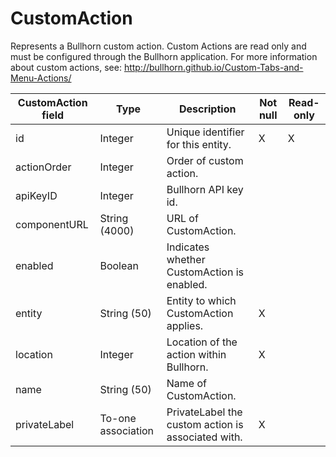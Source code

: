 # CustomAction

Represents a Bullhorn custom action. Custom Actions are read only and must be configured through the Bullhorn application. For more information about custom actions, see:
<http://bullhorn.github.io/Custom-Tabs-and-Menu-Actions/>

| **CustomAction field** | **Type** | **Description** | **Not null** | **Read-only** |
| --- | --- | --- | --- | --- |
| id | Integer | Unique identifier for this entity. | X | X |
| actionOrder | Integer | Order of custom action. | | |
| apiKeyID | Integer | Bullhorn API key id. | | |
| componentURL | String (4000) | URL of CustomAction. | | |
| enabled | Boolean | Indicates whether CustomAction is enabled. | | |
| entity | String (50) | Entity to which CustomAction applies. | X | |
| location | Integer | Location of the action within Bullhorn. | X | |
| name | String (50) | Name of CustomAction. | | |
| privateLabel | To-one association | PrivateLabel the custom action is associated with. | X | |
